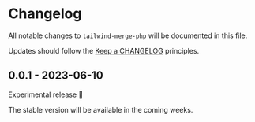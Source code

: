 # Changelog

All notable changes to `tailwind-merge-php` will be documented in this file.

Updates should follow the [Keep a CHANGELOG](http://keepachangelog.com/) principles.

## 0.0.1 - 2023-06-10

Experimental release 🥳

The stable version will be available in the coming weeks.
